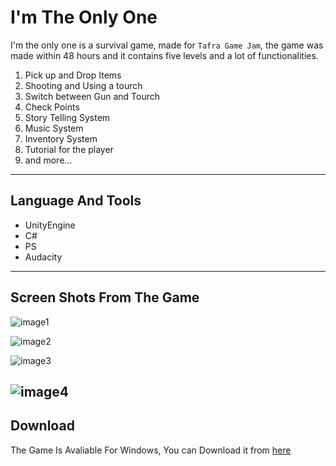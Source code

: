# I'm The Only One
I'm the only one is a survival game, made for `Tafra Game Jam`, the game was made within 48 hours and it contains five levels and a lot of functionalities.
1. Pick up and Drop Items
2. Shooting and Using a tourch
3. Switch between Gun and Tourch
4. Check Points
5. Story Telling System
6. Music System
7. Inventory System
8. Tutorial for the player
9. and more...
------------------------
## Language And Tools
- UnityEngine
- C#
- PS
- Audacity
------------------------
## Screen Shots From The Game
![image1](https://img.itch.zone/aW1hZ2UvMTEyNzkwMC82NTMxMjkzLnBuZw==/original/so6FyY.png)

![image2](https://img.itch.zone/aW1hZ2UvMTEyNzkwMC82NTMxMjk2LnBuZw==/original/8CgZGg.png)

![image3](https://img.itch.zone/aW1hZ2UvMTEyNzkwMC82NTMxMjk1LnBuZw==/original/Ez%2Bu4y.png)

![image4](https://img.itch.zone/aW1hZ2UvMTEyNzkwMC82NTMxMjk0LnBuZw==/original/aL4VuL.png)
------------------------
## Download
The Game Is Avaliable For Windows, You can Download it from [here](https://mo3azanimo.itch.io/im-the-only-one)

